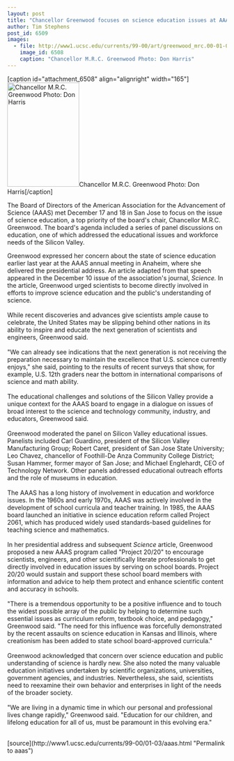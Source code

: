 ```yaml
---
layout: post
title: "Chancellor Greenwood focuses on science education issues at AAAS board meeting"
author: Tim Stephens
post_id: 6509
images:
  - file: http://www1.ucsc.edu/currents/99-00/art/greenwood_mrc.00-01-03.165.jpg
    image_id: 6508
    caption: "Chancellor M.R.C. Greenwood Photo: Don Harris"
---
```


[caption id="attachment_6508" align="alignright" width="165"]<a href="http://localhost/mysite/wp-content/uploads/2000/01/greenwood_mrc.00-01-03.165.jpg"><img class="size-full wp-image-6508" src="http://localhost/mysite/wp-content/uploads/2000/01/greenwood_mrc.00-01-03.165.jpg" alt="Chancellor M.R.C. Greenwood Photo: Don Harris" width="165" height="239" /></a>Chancellor M.R.C. Greenwood Photo: Don Harris[/caption]
<p>
  The Board of Directors of the American Association for the Advancement of Science (AAAS) met December 17 and 18 in San Jose to focus on the issue of science education, a top priority of the board's chair, Chancellor M.R.C. Greenwood. The board's agenda included a series of panel discussions on education, one of which addressed the educational issues and workforce needs of the Silicon Valley.
</p>Greenwood expressed her concern about the state of science education earlier last year at the AAAS annual meeting in Anaheim, where she delivered the presidential address. An article adapted from that speech appeared in the December 10 issue of the association's journal, <i>Science.</i> In the article, Greenwood urged scientists to become directly involved in efforts to improve science education and the public's understanding of science.<br>
<br>
While recent discoveries and advances give scientists ample cause to celebrate, the United States may be slipping behind other nations in its ability to inspire and educate the next generation of scientists and engineers, Greenwood said.<br>
<br>
"We can already see indications that the next generation is not receiving the preparation necessary to maintain the excellence that U.S. science currently enjoys," she said, pointing to the results of recent surveys that show, for example, U.S. 12th graders near the bottom in international comparisons of science and math ability.<br>
<br>
The educational challenges and solutions of the Silicon Valley provide a unique context for the AAAS board to engage in a dialogue on issues of broad interest to the science and technology community, industry, and educators, Greenwood said.<br>
<br>
Greenwood moderated the panel on Silicon Valley educational issues. Panelists included Carl Guardino, president of the Silicon Valley Manufacturing Group; Robert Caret, president of San Jose State University; Leo Chavez, chancellor of Foothill-De Anza Community College District; Susan Hammer, former mayor of San Jose; and Michael Englehardt, CEO of Technology Network. Other panels addressed educational outreach efforts and the role of museums in education.<br>
<br>
The AAAS has a long history of involvement in education and workforce issues. In the 1960s and early 1970s, AAAS was actively involved in the development of school curricula and teacher training. In 1985, the AAAS board launched an initiative in science education reform called Project 2061, which has produced widely used standards-based guidelines for teaching science and mathematics.<br>
<br>
In her presidential address and subsequent <i>Science</i> article, Greenwood proposed a new AAAS program called "Project 20/20" to encourage scientists, engineers, and other scientifically literate professionals to get directly involved in education issues by serving on school boards. Project 20/20 would sustain and support these school board members with information and advice to help them protect and enhance scientific content and accuracy in schools.<br>
<br>
"There is a tremendous opportunity to be a positive influence and to touch the widest possible array of the public by helping to determine such essential issues as curriculum reform, textbook choice, and pedagogy," Greenwood said. "The need for this influence was forcefully demonstrated by the recent assaults on science education in Kansas and Illinois, where creationism has been added to state school board-approved curricula."<br>
<br>
Greenwood acknowledged that concern over science education and public understanding of science is hardly new. She also noted the many valuable education initiatives undertaken by scientific organizations, universities, government agencies, and industries. Nevertheless, she said, scientists need to reexamine their own behavior and enterprises in light of the needs of the broader society.<br>
<br>
"We are living in a dynamic time in which our personal and professional lives change rapidly," Greenwood said. "Education for our children, and lifelong education for all of us, must be paramount in this evolving era."<br>
<br>
<p>

</p>
[source](http://www1.ucsc.edu/currents/99-00/01-03/aaas.html "Permalink to aaas")
